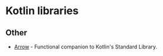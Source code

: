 # Kotlin libraries

## Other

* [Arrow](https://github.com/arrow-kt/arrow) - Functional companion to Kotlin's Standard Library.

